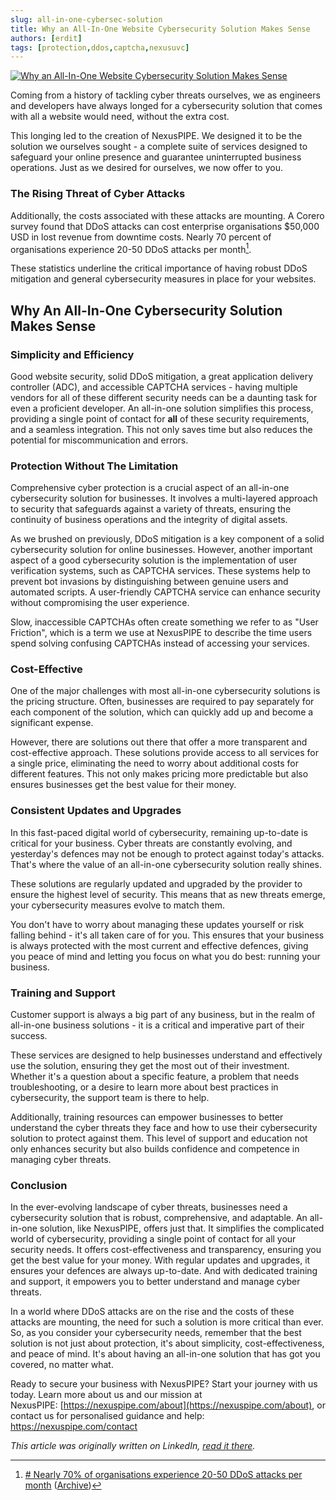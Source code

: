```yaml
---
slug: all-in-one-cybersec-solution
title: Why an All-In-One Website Cybersecurity Solution Makes Sense
authors: [erdit]
tags: [protection,ddos,captcha,nexusuvc]
---
```


[![Why an All-In-One Website Cybersecurity Solution Makes Sense](/img/cards/all-in-one.png)](https://blog.nexuspipe.com/all-in-one-cybersec-solution/)

Coming from a history of tackling cyber threats ourselves, we as engineers and developers have always longed for a cybersecurity solution that comes with all a website would need, without the extra cost.

This longing led to the creation of NexusPIPE. We designed it to be the solution we ourselves sought - a complete suite of services designed to safeguard your online presence and guarantee uninterrupted business operations. Just as we desired for ourselves, we now offer to you.

<!--truncate-->

### The Rising Threat of Cyber Attacks

Additionally, the costs associated with these attacks are mounting. A Corero survey found that DDoS attacks can cost enterprise organisations $50,000 USD in lost revenue from downtime costs. Nearly 70 percent of organisations experience 20-50 DDoS attacks per month[^1].

These statistics underline the critical importance of having robust DDoS mitigation and general cybersecurity measures in place for your websites.

## Why An All-In-One Cybersecurity Solution Makes Sense

### Simplicity and Efficiency

Good website security, solid DDoS mitigation, a great application delivery controller (ADC), and accessible CAPTCHA services - having multiple vendors for all of these different security needs can be a daunting task for even a proficient developer. An all-in-one solution simplifies this process, providing a single point of contact for **all** of these security requirements, and a seamless integration. This not only saves time but also reduces the potential for miscommunication and errors.

### Protection Without The Limitation

Comprehensive cyber protection is a crucial aspect of an all-in-one cybersecurity solution for businesses. It involves a multi-layered approach to security that safeguards against a variety of threats, ensuring the continuity of business operations and the integrity of digital assets.

As we brushed on previously, DDoS mitigation is a key component of a solid cybersecurity solution for online businesses. However, another important aspect of a good cybersecurity solution is the implementation of user verification systems, such as CAPTCHA services. These systems help to prevent bot invasions by distinguishing between genuine users and automated scripts. A user-friendly CAPTCHA service can enhance security without compromising the user experience.

Slow, inaccessible CAPTCHAs often create something we refer to as "User Friction", which is a term we use at NexusPIPE to describe the time users spend solving confusing CAPTCHAs instead of accessing your services.

### Cost-Effective

One of the major challenges with most all-in-one cybersecurity solutions is the pricing structure. Often, businesses are required to pay separately for each component of the solution, which can quickly add up and become a significant expense.

However, there are solutions out there that offer a more transparent and cost-effective approach. These solutions provide access to all services for a single price, eliminating the need to worry about additional costs for different features. This not only makes pricing more predictable but also ensures businesses get the best value for their money.

### Consistent Updates and Upgrades

In this fast-paced digital world of cybersecurity, remaining up-to-date is critical for your business. Cyber threats are constantly evolving, and yesterday's defences may not be enough to protect against today's attacks. That's where the value of an all-in-one cybersecurity solution really shines.

These solutions are regularly updated and upgraded by the provider to ensure the highest level of security. This means that as new threats emerge, your cybersecurity measures evolve to match them.

You don't have to worry about managing these updates yourself or risk falling behind - it's all taken care of for you. This ensures that your business is always protected with the most current and effective defences, giving you peace of mind and letting you focus on what you do best: running your business.

### **Training and Support**

Customer support is always a big part of any business, but in the realm of all-in-one business solutions - it is a critical and imperative part of their success.

These services are designed to help businesses understand and effectively use the solution, ensuring they get the most out of their investment. Whether it's a question about a specific feature, a problem that needs troubleshooting, or a desire to learn more about best practices in cybersecurity, the support team is there to help.

Additionally, training resources can empower businesses to better understand the cyber threats they face and how to use their cybersecurity solution to protect against them. This level of support and education not only enhances security but also builds confidence and competence in managing cyber threats.

### Conclusion

In the ever-evolving landscape of cyber threats, businesses need a cybersecurity solution that is robust, comprehensive, and adaptable. An all-in-one solution, like NexusPIPE, offers just that. It simplifies the complicated world of cybersecurity, providing a single point of contact for all your security needs. It offers cost-effectiveness and transparency, ensuring you get the best value for your money. With regular updates and upgrades, it ensures your defences are always up-to-date. And with dedicated training and support, it empowers you to better understand and manage cyber threats.

In a world where DDoS attacks are on the rise and the costs of these attacks are mounting, the need for such a solution is more critical than ever. So, as you consider your cybersecurity needs, remember that the best solution is not just about protection, it's about simplicity, cost-effectiveness, and peace of mind. It's about having an all-in-one solution that has got you covered, no matter what.

Ready to secure your business with NexusPIPE? Start your journey with us today. Learn more about us and our mission at NexusPIPE: [https://nexuspipe.com/about](https://nexuspipe.com/about), or contact us for personalised guidance and help:  https://nexuspipe.com/contact

[^1]: [# Nearly 70% of organisations experience 20-50 DDoS attacks per month](https://www.comparitech.com/blog/information-security/ddos-statistics-facts/#:~:text=A%20Corero%20survey%20found%20DDoS,50%20DDoS%20attacks%20per%20month) ([Archive](http://web.archive.org/web/20230824113037/https://www.comparitech.com/blog/information-security/ddos-statistics-facts/))

*This article was originally written on LinkedIn, [read it there](https://www.linkedin.com/pulse/why-all-in-one-website-cybersecurity-solution-makes-sense-nexuspipe).*
